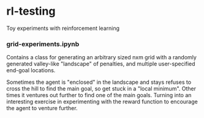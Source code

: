 # rl-testing
Toy experiments with reinforcement learning

### grid-experiments.ipynb

Contains a class for generating an arbitrary sized nxm grid with a randomly generated valley-like "landscape" of penalties, and multiple user-specified end-goal locations.

Sometimes the agent is "enclosed" in the landscape and stays refuses to cross the hill to find the main goal, so get stuck in a "local minimum". Other times it ventures out further to find one of the main goals. Turning into an interesting exercise in experimenting with the reward function to encourage the agent to venture further.

